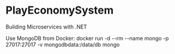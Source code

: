 # PlayEconomySystem
Building Microservices with .NET

Use MongoDB from Docker:
docker run -d --rm --name mongo -p 27017:27017 -v mongodbdata:/data/db mongo
